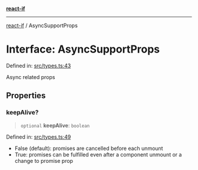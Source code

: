 [**react-if**](../README.md)

***

[react-if](../globals.md) / AsyncSupportProps

# Interface: AsyncSupportProps

Defined in: [src/types.ts:43](https://github.com/romac/react-if/blob/6273bb560fa9e24b4cbe2b667525cf32a6c958e1/src/types.ts#L43)

Async related props

## Properties

### keepAlive?

> `optional` **keepAlive**: `boolean`

Defined in: [src/types.ts:49](https://github.com/romac/react-if/blob/6273bb560fa9e24b4cbe2b667525cf32a6c958e1/src/types.ts#L49)

- False (default): promises are cancelled before each unmount
- True: promises can be fulfilled even after a
component unmount or a change to promise prop
